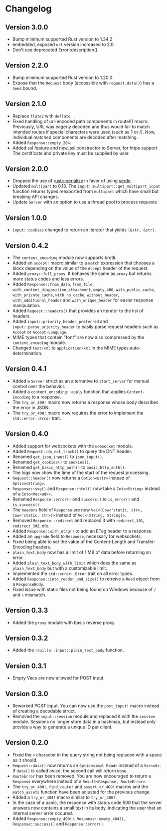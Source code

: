 # Changelog

## Version 3.0.0
- Bump minimum supported Rust version to 1.34.2
- embedded, exposed `url` version increased to 2.0
- Don't use deprecated Error::description()

## Version 2.2.0

- Bump minimum supported Rust version to 1.20.0.
- Expose that the `Request` body (accessible with `request.data()`)
  has a `Send` bound.

## Version 2.1.0

- Replace `flate2` with `deflate`
- Fixed handling of url-encoded path components in route!() macro. 
  Previously, URL was eagerly decoded and thus would fail to match
  intended routes if special characters were used (such as ? or /).
  Now, individual matched components are decoded after matching.
- Added `Response::empty_204`.
- Added ssl feature and new_ssl constructor to Server, for https
  support. The certificate and private key must be supplied by user.

## Version 2.0.0

- Dropped the use of [rustc-serialize](https://crates.io/rustc-serialize)
  in favor of using [serde](https://crates.io/serde).
- Updated `multipart` to 0.13. The `input::multipart::get_multipart_input` function returns
  types reexported from `multipart` which have small but breaking API changes.
- Update `Server` with an option to use a thread pool to process requests

## Version 1.0.0

- `input::cookies` changed to return an iterator that yields `(&str, &str)`.

## Version 0.4.2

- The `content_encoding` module now supports brotli.
- Added an `accept!` macro similar to a `match` expression that chooses a block depending on the
  value of the `Accept` header of the request.
- Added `proxy::full_proxy`. It behaves the same as `proxy` but returns more status codes and less
  errors.
- Added `Response::from_data`, `from_file`, `with_content_disposition_attachment`, `empty_406`,
  `with_public_cache`, `with_private_cache`, `with_no_cache`, `without_header`,
  `with_additional_header` and `with_unique_header` for easier response manipulation.
- Added `Request::headers()` that provides an iterator to the list of headers.
- Added `input::priority_header_preferred` and `input::parse_priority_header` to easily parse
  request headers such as `Accept` or `Accept-Language`.
- MIME types that contain "font" are now also compressed by the `content_encoding` module.
- Changed `text/xml` to `application/xml` in the MIME types auto-determination.

## Version 0.4.1

- Added a `Server` struct as an alternative to `start_server` for manual control over the behavior.
- Added a `content_encoding::apply` function that applies `Content-Encoding` to a response.
- The `try_or_400!` macro now returns a response whose body describes the error in JSON.
- The `try_or_400!` macro now requires the error to implement the `std::error::Error` trait.

## Version 0.4.0

- Added support for websockets with the `websocket` module.
- Added `Request::do_not_track()` to query the DNT header.
- Renamed `get_json_input()` to `json_input()`.
- Renamed `get_cookies()` to `cookies()`.
- Renamed `get_basic_http_auth()` to `basic_http_auth()`.
- The logs now show the time of the start of the request processing. 
- `Request::header()` now returns a `Option<&str>` instead of `Option<String>`.
- `Response::svg()` and `Response::html()` now take a `Into<String>` instead of a `Into<Vec<u8>>`.
- Renamed `Response::error()` and `success()` to `is_error()` and `is_success()`.
- The `headers` field of `Response` are now `Vec<(Cow<'static, str>, Cow<'static, str>)>` instead
  of `Vec<(String, String)>`.
- Removed `Response::redirect` and replaced it with `redirect_301`, `redirect_302`, etc.
- Added `Response::with_etag()` to add an ETag header to a response.
- Added an `upgrade` field to `Response`, necessary for websockets.
- Fixed being able to set the value of the Content-Length and Transfer-Encoding headers.
- `plain_text_body` now has a limit of 1 MB of data before returning an error.
- Added `plain_text_body_with_limit` which does the same as `plain_text_body` but with a
  customizable limit.
- Implemented the `std::error::Error` trait on all error types.
- Added `Response::into_reader_and_size()` to retreive a `Read` object from a `ResponseBody`.
- Fixed issue with static files not being found on Windows because of `/` and `\` mismatch.

## Version 0.3.3

- Added the `proxy` module with basic reverse proxy.

## Version 0.3.2

- Added the `rouille::input::plain_text_body` function.

## Version 0.3.1

- Empty Vecs are now allowed for POST input.

## Version 0.3.0

- Reworked POST input. You can now use the `post_input!` macro instead of creating a decodable
  struct.
- Removed the `input::session` module and replaced it with the `session` module. Sessions no longer
  store data in a hashmap, but instead only provide a way to generate a unique ID per client.

## Version 0.2.0

- Fixed the `+` character in the query string not being replaced with a space as it should.
- `Request::data()` now returns an `Option<impl Read>` instead of a `Vec<u8>`. If `data()` is
  called twice, the second call will return `None`.
- `RouteError` has been removed. You are now encouraged to return a `Response` everywhere instead
  of a `Result<Response, RouteError>`.
- The `try_or_400!`, `find_route!` and `assert_or_4OO!` macros and the `match_assets` function have
  been adjusted for the previous change.
- Added a `try_or_404!` macro similar to `try_or_400!`.
- In the case of a panic, the response with status code 500 that the server answers now contains a
  small text in its body, indicating the user that an internal server error occured.
- Added `Response::empty_400()`, `Response::empty_404()`, `Response::success()` and
  `Response::error()`.
